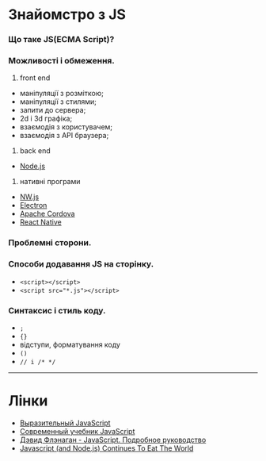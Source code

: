 # Знайомстро з JS
### Що таке JS(ECMA Script)?
### Можливості і обмеження.
1. front end
 - маніпуляції з розміткою;
 - маніпуляції з стилями;
 - запити до сервера;
 - 2d і 3d графіка;
 - взаємодія з користувачем;
 - взаємодія з API браузера;
 
1. back end
 - [Node.js](https://nodejs.org/)

1. нативні програми
 - [NW.js](https://nwjs.io/)
 - [Electron](https://electron.atom.io/)
 - [Apache Cordova](https://cordova.apache.org/)
 - [React Native](https://facebook.github.io/react-native/)

### Проблемні сторони.
### Способи додавання JS на сторінку.
 - `<script></script>`
 - `<script src="*.js"></script>`

### Синтаксис і стиль коду.
 - `;`
 - `{}`
 - відступи, форматування коду
 - `()`
 - `// i /* */`

---
# Лінки
- [Выразительный JavaScript](https://habrahabr.ru/post/240219/)
- [Современный учебник JavaScript](https://learn.javascript.ru)
- [Дэвид Флэнаган - JavaScript. Подробное руководство](https://www.dropbox.com/s/s3trgv5xvsypklg/Devid_Flenagan_-_JavaScript_Podrobnoe_rukovod.pdf?dl=0)
- [Javascript (and Node.js) Continues To Eat The World](https://medium.com/presence-product-group/javascript-and-node-js-continue-to-eat-the-world-d41918a0615b)